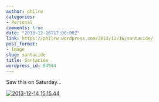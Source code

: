 ```yaml
---
author: philrw
categories:
- Personal
comments: true
date: "2013-12-16T17:08:00Z"
link: https://philrw.wordpress.com/2013/12/16/santacide/
post_format:
- Image
slug: santacide
title: Santacide
wordpress_id: 84944
---
```


Saw this on Saturday...

[![2013-12-14 15.15.44](/images/2013-12-14-15.15.44-300x225.jpg)](/images/2013-12-14-15-15-44.jpg)
